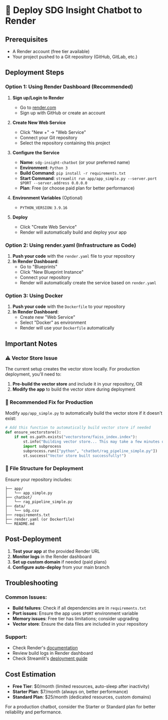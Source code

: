 # 🚀 Deploy SDG Insight Chatbot to Render

## Prerequisites
- A Render account (free tier available)
- Your project pushed to a Git repository (GitHub, GitLab, etc.)

## Deployment Steps

### Option 1: Using Render Dashboard (Recommended)

1. **Sign up/Login to Render**
   - Go to [render.com](https://render.com)
   - Sign up with GitHub or create an account

2. **Create New Web Service**
   - Click "New +" → "Web Service"
   - Connect your Git repository
   - Select the repository containing this project

3. **Configure the Service**
   - **Name**: `sdg-insight-chatbot` (or your preferred name)
   - **Environment**: `Python 3`
   - **Build Command**: `pip install -r requirements.txt`
   - **Start Command**: `streamlit run app/app_simple.py --server.port $PORT --server.address 0.0.0.0`
   - **Plan**: Free (or choose paid plan for better performance)

4. **Environment Variables** (Optional)
   - `PYTHON_VERSION`: `3.9.16`

5. **Deploy**
   - Click "Create Web Service"
   - Render will automatically build and deploy your app

### Option 2: Using render.yaml (Infrastructure as Code)

1. **Push your code** with the `render.yaml` file to your repository
2. **In Render Dashboard**:
   - Go to "Blueprints"
   - Click "New Blueprint Instance"
   - Connect your repository
   - Render will automatically create the service based on `render.yaml`

### Option 3: Using Docker

1. **Push your code** with the `Dockerfile` to your repository
2. **In Render Dashboard**:
   - Create new "Web Service"
   - Select "Docker" as environment
   - Render will use your `Dockerfile` automatically

## Important Notes

### ⚠️ Vector Store Issue
The current setup creates the vector store locally. For production deployment, you'll need to:

1. **Pre-build the vector store** and include it in your repository, OR
2. **Modify the app** to build the vector store during deployment

### 🔧 Recommended Fix for Production
Modify `app/app_simple.py` to automatically build the vector store if it doesn't exist:

```python
# Add this function to automatically build vector store if needed
def ensure_vectorstore():
    if not os.path.exists("vectorstore/faiss_index.index"):
        st.info("Building vector store... This may take a few minutes on first run.")
        import subprocess
        subprocess.run(["python", "chatbot/rag_pipeline_simple.py"])
        st.success("Vector store built successfully!")
```

### 📁 File Structure for Deployment
Ensure your repository includes:
```
├── app/
│   └── app_simple.py
├── chatbot/
│   └── rag_pipeline_simple.py
├── data/
│   └── sdg.csv
├── requirements.txt
├── render.yaml (or Dockerfile)
└── README.md
```

## Post-Deployment

1. **Test your app** at the provided Render URL
2. **Monitor logs** in the Render dashboard
3. **Set up custom domain** if needed (paid plans)
4. **Configure auto-deploy** from your main branch

## Troubleshooting

### Common Issues:
- **Build failures**: Check if all dependencies are in `requirements.txt`
- **Port issues**: Ensure the app uses `$PORT` environment variable
- **Memory issues**: Free tier has limitations; consider upgrading
- **Vector store**: Ensure the data files are included in your repository

### Support:
- Check Render's [documentation](https://render.com/docs)
- Review build logs in Render dashboard
- Check Streamlit's [deployment guide](https://docs.streamlit.io/streamlit-community-cloud/deploy-your-app)

## Cost Estimation

- **Free Tier**: $0/month (limited resources, auto-sleep after inactivity)
- **Starter Plan**: $7/month (always on, better performance)
- **Standard Plan**: $25/month (dedicated resources, custom domains)

For a production chatbot, consider the Starter or Standard plan for better reliability and performance.
